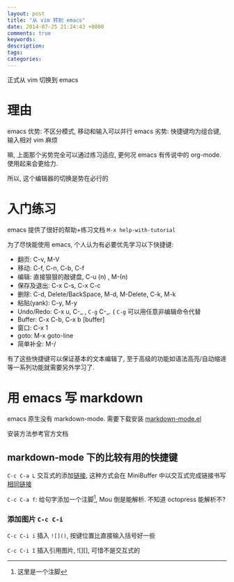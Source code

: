 ```yaml
---
layout: post
title: "从 vim 转到 emacs"
date: 2014-07-25 21:24:43 +0800
comments: true
keywords: 
description: 
tags: 
categories: 
---
```




正式从 vim 切换到 emacs

<!--more-->

# 理由
emacs 优势: 不区分模式, 移动和输入可以并行
emacs 劣势: 快捷键均为组合键, 输入相对 vim 麻烦

嘛, 上面那个劣势完全可以通过练习适应, 更何况 emacs 有传说中的 org-mode. 使用起来会更给力.

所以, 这个编辑器的切换是势在必行的

# 入门练习
emacs 提供了很好的帮助+练习文档 `M-x help-with-tutorial`

为了尽快能使用 emacs, 个人认为有必要优先学习以下快捷键:

* 翻页: C-v, M-V
* 移动: C-f, C-n, C-b, C-f
* 编辑: 直接狠狠的敲键盘, C-u (n) , M-(n)
* 保存及退出: C-x C-s, C-x C-c
* 删除: C-d, Delete/BackSpace, M-d, M-Delete, C-k, M-k
* 粘贴(yank): C-y, M-y
* Undo/Redo: C-x u, C-_ , `C-g` C-_. ( `C-g` 可以用任意非编辑命令代替
* Buffer: C-x C-b, C-x b [buffer]
* 窗口: C-x 1
* goto: M-x goto-line
* 简单补全: M-/

有了这些快捷键可以保证基本的文本编辑了, 至于高级的功能如语法高亮/自动缩进等一系列功能就需要另外学习了.

# 用 emacs 写 markdown

emacs 原生没有 markdown-mode. 需要下载安装
[markdown-mode.el](http://jblevins.org/projects/markdown-mode/)

安装方法参考官方文档

## markdown-mode 下的比较有用的快捷键


`C-c C-a L` 交互式的添加[链接][1], 这种方式会在 MiniBuffer 中以交互式完成链接书写 [相同链接][1]


`C-c C-a f`: 给句字添加一个注脚[^1],  Mou 倒是能解析. 不知道 octopress 能解析不?


### 添加图片 `C-c C-i`

`C-c C-i i` 插入 `![]()`, 按键位置比直接输入括号好一些

`C-c C-i I` 插入引用图片, ![][], 可惜不是交互式的



[1]: http://ralph-wang.github.io/ "This Blog"
[^1]: 这里是一个注脚
